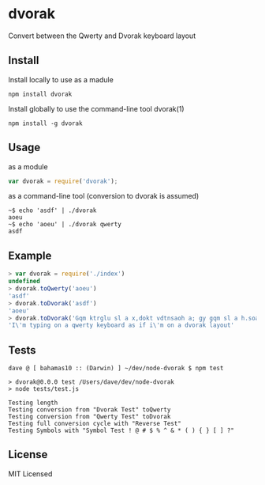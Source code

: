 dvorak
======

Convert between the Qwerty and Dvorak keyboard layout

Install
------

Install locally to use as a madule

    npm install dvorak

Install globally to use the command-line tool dvorak(1)

    npm install -g dvorak

Usage
-----

as a module

``` js
var dvorak = require('dvorak');
```

as a command-line tool (conversion to dvorak is assumed)

    ~$ echo 'asdf' | ./dvorak
    aoeu
    ~$ echo 'aoeu' | ./dvorak qwerty
    asdf

Example
-------

``` js
> var dvorak = require('./index')
undefined
> dvorak.toQwerty('aoeu')
'asdf'
> dvorak.toDvorak('asdf')
'aoeu'
> dvorak.toDvorak('Gqm ktrglu sl a x,dokt vdtnsaoh a; gy gqm sl a h.soav patsfk')
'I\'m typing on a qwerty keyboard as if i\'m on a dvorak layout'
```

Tests
-----

    dave @ [ bahamas10 :: (Darwin) ] ~/dev/node-dvorak $ npm test

    > dvorak@0.0.0 test /Users/dave/dev/node-dvorak
    > node tests/test.js

    Testing length
    Testing conversion from "Dvorak Test" toQwerty
    Testing conversion from "Qwerty Test" toDvorak
    Testing full conversion cycle with "Reverse Test"
    Testing Symbols with "Symbol Test ! @ # $ % ^ & * ( ) { } [ ] ?"

License
-------

MIT Licensed
